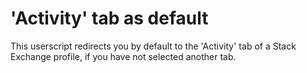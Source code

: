 # 'Activity' tab as default

This userscript redirects you by default to the 'Activity' tab of a Stack Exchange profile, if you have not selected another tab.